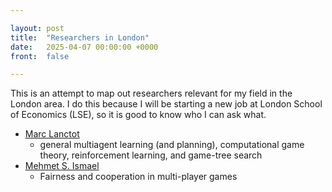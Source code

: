 ```yaml
---

layout: post
title:  "Researchers in London"
date:   2025-04-07 00:00:00 +0000
front:  false

---
```


This is an attempt to map out researchers relevant for my field in the London area. I do this because I will be starting a new job at London School of Economics (LSE), so it is good to know who I can ask what.

- [Marc Lanctot](https://mlanctot.info/)
	- general multiagent learning (and planning), computational game theory, reinforcement learning, and game-tree search
- [Mehmet S. Ismael](https://sites.google.com/site/mehmetsismail/)
	- Fairness and cooperation in multi-player games